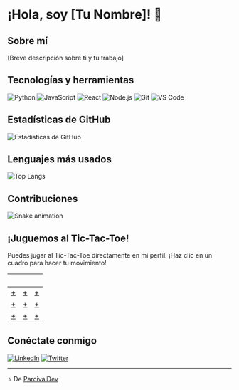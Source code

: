 # ¡Hola, soy [Tu Nombre]! 👋

## Sobre mí
[Breve descripción sobre ti y tu trabajo]

## Tecnologías y herramientas
![Python](https://img.shields.io/badge/-Python-3776AB?style=flat-square&logo=Python&logoColor=white)
![JavaScript](https://img.shields.io/badge/-JavaScript-F7DF1E?style=flat-square&logo=javascript&logoColor=black)
![React](https://img.shields.io/badge/-React-61DAFB?style=flat-square&logo=react&logoColor=black)
![Node.js](https://img.shields.io/badge/-Node.js-339933?style=flat-square&logo=node.js&logoColor=white)
![Git](https://img.shields.io/badge/-Git-F05032?style=flat-square&logo=git&logoColor=white)
![VS Code](https://img.shields.io/badge/-VS%20Code-007ACC?style=flat-square&logo=visual-studio-code&logoColor=white)

## Estadísticas de GitHub
![Estadísticas de GitHub](https://github-readme-stats.vercel.app/api?username=TuUsuario&show_icons=true&theme=radical)

## Lenguajes más usados
![Top Langs](https://github-readme-stats.vercel.app/api/top-langs/?username=TuUsuario&layout=compact&theme=radical)

## Contribuciones
![Snake animation](https://github.com/TuUsuario/TuUsuario/blob/output/github-contribution-grid-snake.svg)

## ¡Juguemos al Tic-Tac-Toe!
Puedes jugar al Tic-Tac-Toe directamente en mi perfil. ¡Haz clic en un cuadro para hacer tu movimiento!

| ️ |  | ️ |
|---|---|---|
| <a href="https://github.com/TuUsuario/TuUsuario/issues/new?title=ttt%7C0%7C0&body=Haz+clic+en+%27Submit+new+issue%27+para+colocar+una+X+en+la+posición+0%2C0">+</a> | <a href="https://github.com/TuUsuario/TuUsuario/issues/new?title=ttt%7C0%7C1&body=Haz+clic+en+%27Submit+new+issue%27+para+colocar+una+X+en+la+posición+0%2C1">+</a> | <a href="https://github.com/TuUsuario/TuUsuario/issues/new?title=ttt%7C0%7C2&body=Haz+clic+en+%27Submit+new+issue%27+para+colocar+una+X+en+la+posición+0%2C2">+</a> |
| <a href="https://github.com/TuUsuario/TuUsuario/issues/new?title=ttt%7C1%7C0&body=Haz+clic+en+%27Submit+new+issue%27+para+colocar+una+X+en+la+posición+1%2C0">+</a> | <a href="https://github.com/TuUsuario/TuUsuario/issues/new?title=ttt%7C1%7C1&body=Haz+clic+en+%27Submit+new+issue%27+para+colocar+una+X+en+la+posición+1%2C1">+</a> | <a href="https://github.com/TuUsuario/TuUsuario/issues/new?title=ttt%7C1%7C2&body=Haz+clic+en+%27Submit+new+issue%27+para+colocar+una+X+en+la+posición+1%2C2">+</a> |
| <a href="https://github.com/TuUsuario/TuUsuario/issues/new?title=ttt%7C2%7C0&body=Haz+clic+en+%27Submit+new+issue%27+para+colocar+una+X+en+la+posición+2%2C0">+</a> | <a href="https://github.com/TuUsuario/TuUsuario/issues/new?title=ttt%7C2%7C1&body=Haz+clic+en+%27Submit+new+issue%27+para+colocar+una+X+en+la+posición+2%2C1">+</a> | <a href="https://github.com/TuUsuario/TuUsuario/issues/new?title=ttt%7C2%7C2&body=Haz+clic+en+%27Submit+new+issue%27+para+colocar+una+X+en+la+posición+2%2C2">+</a> |

## Conéctate conmigo
[![LinkedIn](https://img.shields.io/badge/LinkedIn-0077B5?style=for-the-badge&logo=linkedin&logoColor=white)](https://www.linkedin.com/in/TuUsuario/)
[![Twitter](https://img.shields.io/badge/Twitter-1DA1F2?style=for-the-badge&logo=twitter&logoColor=white)](https://twitter.com/TuUsuario)

---
⭐️ De [ParcivalDev]([https://github.com/TuUsuario](https://github.com/ParcivalDev))
